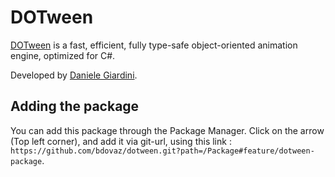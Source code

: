 # DOTween

[DOTween](http://dotween.demigiant.com) is a fast, efficient, fully type-safe object-oriented animation engine, optimized for C#.

Developed by [Daniele Giardini](http://www.demigiant.com).

## Adding the package

You can add this package through the Package Manager.
Click on the arrow (Top left corner), and add it via git-url, using this link : `https://github.com/bdovaz/dotween.git?path=/Package#feature/dotween-package`.
